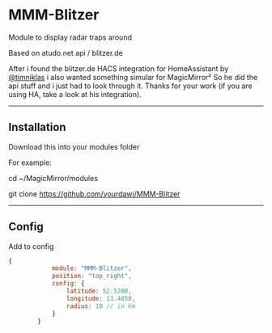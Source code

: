 # MMM-Blitzer

Module to display radar traps around

Based on atudo.net api / blitzer.de

After i found the blitzer.de HACS integration for HomeAssistant by [@timniklas](https://github.com/timniklas) i also wanted something simular for MagicMirror²
So he did the api stuff and i just had to look through it. Thanks for your work (if you are using HA, take a look at his integration).

------------

## Installation

Download this into your modules folder

For example:

cd ~/MagicMirror/modules

git clone https://github.com/yourdawi/MMM-Blitzer

------------

## Config

Add to config

```javascript
{
			module: "MMM-Blitzer",
			position: "top_right",
			config: {
				latitude: 52.5200, 
				longitude: 13.4050, 
				radius: 10 // in km
			}
		}
```
